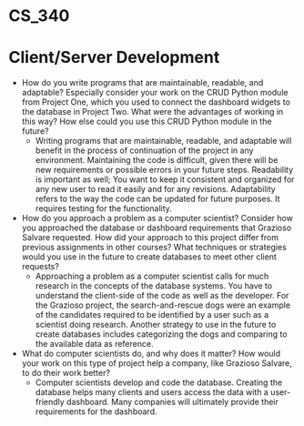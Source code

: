 # CS_340
# Client/Server Development
 - How do you write programs that are maintainable, readable, and adaptable? Especially consider your work on the CRUD Python module from Project One, which you used to connect the dashboard widgets to the database in Project Two. What were the advantages of working in this way? How else could you use this CRUD Python module in the future?
   - Writing programs that are maintainable, readable, and adaptable will benefit in the process of continuation of the project in any environment. Maintaining the code is difficult, given there will be new requirements or possible errors in your future steps. Readability is important as well; You want to keep it consistent and organized for any new user to read it easily and for any revisions. Adaptability refers to the way the code can be updated for future purposes. It requires testing for the functionality.
 - How do you approach a problem as a computer scientist? Consider how you approached the database or dashboard requirements that Grazioso Salvare requested. How did your approach to this project differ from previous assignments in other courses? What techniques or strategies would you use in the future to create databases to meet other client requests?
   - Approaching a problem as a computer scientist calls for much research in the concepts of the database systems. You have to understand the client-side of the code as well as the developer. For the Grazioso project, the search-and-rescue dogs were an example of the candidates required to be identified by a user such as a scientist doing research. Another strategy to use in the future to create databases includes categorizing the dogs and comparing to the available data as reference.
 - What do computer scientists do, and why does it matter? How would your work on this type of project help a company, like Grazioso Salvare, to do their work better?
   - Computer scientists develop and code the database. Creating the database helps many clients and users access the data with a user-friendly dashboard. Many companies will ultimately provide their requirements for the dashboard.
